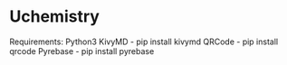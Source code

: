 # Uchemistry
 
Requirements:
Python3
KivyMD - pip install kivymd
QRCode - pip install qrcode
Pyrebase - pip install pyrebase

